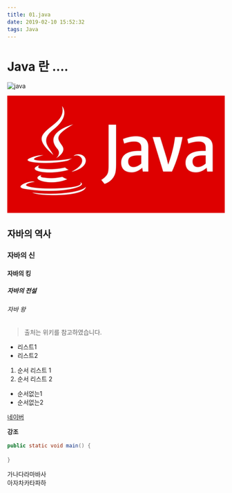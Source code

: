 ```yaml
---
title: 01.java
date: 2019-02-10 15:52:32
tags: Java
---
```


# Java 란 ....


![java](https://nesoy.github.io/assets/logo/Java.jpg)

![java](/images/javaImage.jpeg)

## 자바의 역사
### 자바의 신
#### 자바의 킹
##### 자바의 전설
###### 자바 왕

> 출처는 위키를 참고하였습니다.

- 리스트1
- 리스트2

1. 순서 리스트 1
2. 순서 리스트 2

* 순서없는1
* 순서없는2

[네이버](http://www.naver.com)

**강조**

```java
public static void main() {

}
```

가나다라마바사<br>아자차카타파하
